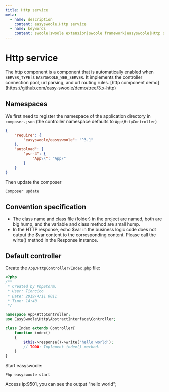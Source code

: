 ```yaml
---
title: Http service
meta:
  - name: description
    content: easyswoole,Http service
  - name: keywords
    content: swoole|swoole extension|swoole framework|easyswoole|Http service
---
```


# Http service

The http component is a component that is automatically enabled when `SERVER_TYPE` is `EASYSWOOLE_WEB_SERVER`. It implements the controller connection pool, url parsing, and url routing rules.
[http component demo] (https://github.com/easy-swoole/demo/tree/3.x-http)

## Namespaces
We first need to register the namespace of the application directory in `composer.json` (the controller namespace defaults to `App\HttpController`)
```json
{
    "require": {
        "easyswoole/easyswoole": "^3.1"
    },
    "autoload": {
        "psr-4": {
            "App\\": "App/"
        }
    }
}
```
Then update the composer
````
Composer update
````

## Convention specification

- The class name and class file (folder) in the project are named, both are big hump, and the variable and class method are small hump.
- In the HTTP response, echo $var in the business logic code does not output the $var content to the corresponding content. Please call the wirte() method in the Response instance.

## Default controller
Create the `App/HttpController/Index.php` file:
````php
<?php
/**
 * Created by PhpStorm.
 * User: Tioncico
 * Date: 2019/4/11 0011
 * Time: 14:40
 */

namespace App\HttpController;
use EasySwoole\Http\AbstractInterface\Controller;

class Index extends Controller{
    function index()
    {
        $this->response()->write('hello world');
        // TODO: Implement index() method.
    }
}
````

Start easyswoole:
````
Php easyswoole start
````
Access ip:9501, you can see the output "hello world";



